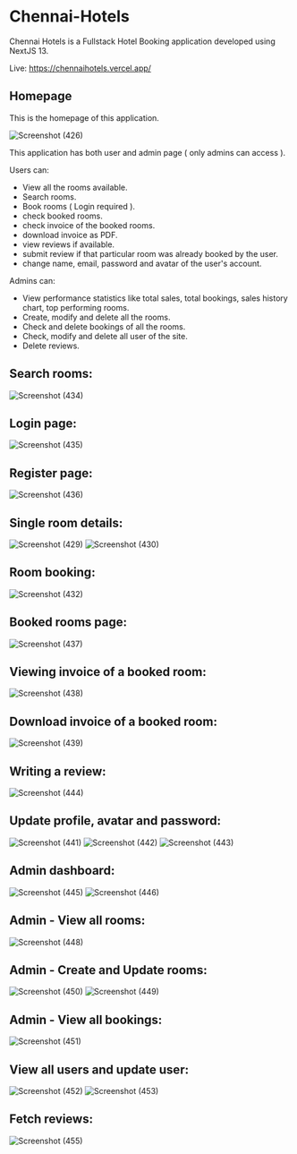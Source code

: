 # Chennai-Hotels

Chennai Hotels is a Fullstack Hotel Booking application developed using NextJS 13.

Live: https://chennaihotels.vercel.app/

## Homepage

This is the homepage of this application.

![Screenshot (426)](https://github.com/hishaam08/Chennai-Hotels/assets/89605014/20f80e71-e9bf-47a4-b392-fac66fdc4c06)

This application has both user and admin page ( only admins can access ).

Users can:
+ View all the rooms available.
+ Search rooms.
+ Book rooms ( Login required ).
+ check booked rooms.
+ check invoice of the booked rooms.
+ download invoice as PDF.
+ view reviews if available.
+ submit review if that particular room was already booked by the user.
+ change name, email, password and avatar of the user's account.

Admins can:
+ View performance statistics like total sales, total bookings, sales history chart, top performing rooms.
+ Create, modify and delete all the rooms.
+ Check and delete bookings of all the rooms.
+ Check, modify and delete all user of the site.
+ Delete reviews.

## Search rooms:

![Screenshot (434)](https://github.com/hishaam08/Chennai-Hotels/assets/89605014/ae5347cf-4030-4724-a783-f075c962dbc0)

## Login page:

![Screenshot (435)](https://github.com/hishaam08/Chennai-Hotels/assets/89605014/86577de5-3969-4c02-add8-f477b91b6ab8)

## Register page:

![Screenshot (436)](https://github.com/hishaam08/Chennai-Hotels/assets/89605014/772340af-e590-40ac-bb48-892d5becc50c)

## Single room details:

![Screenshot (429)](https://github.com/hishaam08/Chennai-Hotels/assets/89605014/ceb5d695-20ed-47b2-86d3-19c8b782824d)
![Screenshot (430)](https://github.com/hishaam08/Chennai-Hotels/assets/89605014/dbb25812-a4af-40fd-8854-8b9bda1c1ca2)

## Room booking:

![Screenshot (432)](https://github.com/hishaam08/Chennai-Hotels/assets/89605014/71559287-2249-4c18-a713-74acef869363)

## Booked rooms page:

![Screenshot (437)](https://github.com/hishaam08/Chennai-Hotels/assets/89605014/65235692-71fb-4a67-994d-d520531fc690)

## Viewing invoice of a booked room:

![Screenshot (438)](https://github.com/hishaam08/Chennai-Hotels/assets/89605014/b7a24b46-5d04-4ad9-83fe-f9b96a871475)

## Download invoice of a booked room:

![Screenshot (439)](https://github.com/hishaam08/Chennai-Hotels/assets/89605014/ae853962-0897-4d00-8b19-31dc26983868)

## Writing a review:

![Screenshot (444)](https://github.com/hishaam08/Chennai-Hotels/assets/89605014/fe7eac4a-b5e1-4337-ad33-874bb07217ee)

## Update profile, avatar and password:

![Screenshot (441)](https://github.com/hishaam08/Chennai-Hotels/assets/89605014/81b318aa-66bc-40c0-b71e-c4138fd1ab82)
![Screenshot (442)](https://github.com/hishaam08/Chennai-Hotels/assets/89605014/f7d10303-9b29-4e93-b734-a626508e2843)
![Screenshot (443)](https://github.com/hishaam08/Chennai-Hotels/assets/89605014/01fae00f-546a-458c-92b9-f680b9f8b2eb)

## Admin dashboard:

![Screenshot (445)](https://github.com/hishaam08/Chennai-Hotels/assets/89605014/04d1d2a2-8403-4134-b8c9-a03ae3aa1afb)
![Screenshot (446)](https://github.com/hishaam08/Chennai-Hotels/assets/89605014/9ff4192c-628a-48db-95ea-f9fd98140524)

## Admin - View all rooms:

![Screenshot (448)](https://github.com/hishaam08/Chennai-Hotels/assets/89605014/1fc95d81-fcce-4c95-8574-0c7a66d2c34c)

## Admin - Create and Update rooms:

![Screenshot (450)](https://github.com/hishaam08/Chennai-Hotels/assets/89605014/2d3a1cbc-0dbe-4732-8b2d-260dd8ba1c4c)
![Screenshot (449)](https://github.com/hishaam08/Chennai-Hotels/assets/89605014/91f1e875-3067-4e84-b27b-2f5c7c899156)

## Admin - View all bookings:

![Screenshot (451)](https://github.com/hishaam08/Chennai-Hotels/assets/89605014/a778ede9-12f0-4607-ab72-1c0be64bf1f3)

## View all users and update user:

![Screenshot (452)](https://github.com/hishaam08/Chennai-Hotels/assets/89605014/67a150f9-79ee-42d6-855d-e1754ec301e6)
![Screenshot (453)](https://github.com/hishaam08/Chennai-Hotels/assets/89605014/2f773076-e7f2-493f-85fb-02aedcc96b3f)

## Fetch reviews:

![Screenshot (455)](https://github.com/hishaam08/Chennai-Hotels/assets/89605014/81ba6283-003a-4896-92c4-2675f10374d7)
